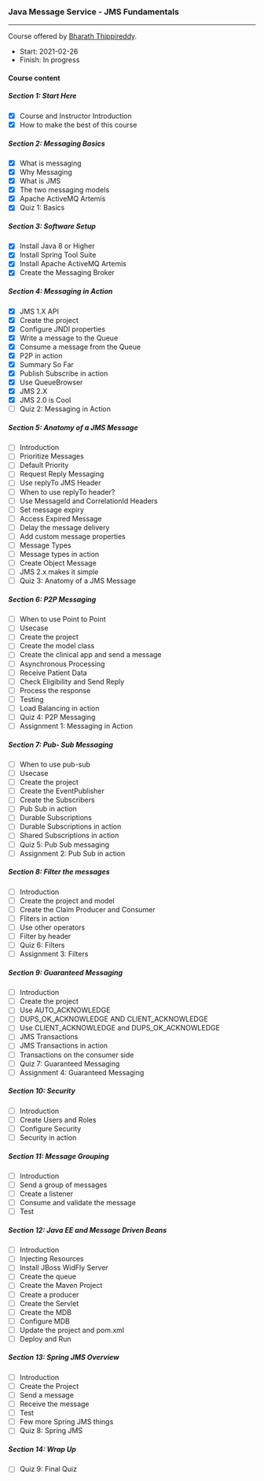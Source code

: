 ### Java Message Service - JMS Fundamentals

------

Course offered by [Bharath Thippireddy](http://www.bharaththippireddy.com/).

- Start: 2021-02-26
- Finish: In progress

#### Course content

##### Section 1: Start Here

- [x] Course and Instructor Introduction 
- [x] How to make the best of this course

##### Section 2: Messaging Basics

- [x] What is messaging
- [x] Why Messaging
- [x] What is JMS
- [x] The two messaging models
- [x] Apache ActiveMQ Artemis
- [x] Quiz 1: Basics

##### Section 3: Software Setup

- [x] Install Java 8 or Higher
- [x] Install Spring Tool Suite
- [x] Install Apache ActiveMQ Artemis
- [x] Create the Messaging Broker

##### Section 4: Messaging in Action

- [x] JMS 1.X API
- [x] Create the project
- [x] Configure JNDI properties
- [x] Write a message to the Queue
- [x] Consume a message from the Queue
- [x] P2P in action
- [x] Summary So Far
- [x] Publish Subscribe in action
- [x] Use QueueBrowser
- [x] JMS 2.X
- [x] JMS 2.0 is Cool
- [ ] Quiz 2: Messaging in Action

##### Section 5: Anatomy of a JMS Message

- [ ] Introduction
- [ ] Prioritize Messages
- [ ] Default Priority
- [ ] Request Reply Messaging
- [ ] Use replyTo JMS Header
- [ ] When to use replyTo header?
- [ ] Use MessageId and CorrelationId Headers
- [ ] Set message expiry
- [ ] Access Expired Message
- [ ] Delay the message delivery
- [ ] Add custom message properties
- [ ] Message Types
- [ ] Message types in action
- [ ] Create Object Message
- [ ] JMS 2.x makes it simple
- [ ] Quiz 3: Anatomy of a JMS Message

##### Section 6: P2P Messaging

- [ ] When to use Point to Point
- [ ] Usecase
- [ ] Create the project
- [ ] Create the model class
- [ ] Create the clinical app and send a message
- [ ] Asynchronous Processing
- [ ] Receive Patient Data
- [ ] Check Eligibility and Send Reply
- [ ] Process the response
- [ ] Testing
- [ ] Load Balancing in action
- [ ] Quiz 4: P2P Messaging
- [ ] Assignment 1: Messaging in Action

##### Section 7: Pub- Sub Messaging

- [ ] When to use pub-sub
- [ ] Usecase
- [ ] Create the project
- [ ] Create the EventPublisher
- [ ] Create the Subscribers
- [ ] Pub Sub in action
- [ ] Durable Subscriptions
- [ ] Durable Subscriptions in action
- [ ] Shared Subscriptions in action
- [ ] Quiz 5: Pub Sub messaging
- [ ] Assignment 2: Pub Sub in action

##### Section 8: Filter the messages

- [ ] Introduction
- [ ] Create the project and model
- [ ] Create the Claim Producer and Consumer
- [ ] Fliters in action
- [ ] Use other operators
- [ ] Filter by header
- [ ] Quiz 6: Filters
- [ ] Assignment 3: Filters

##### Section 9: Guaranteed Messaging

- [ ] Introduction
- [ ] Create the project
- [ ] Use AUTO_ACKNOWLEDGE
- [ ] DUPS_OK_ACKNOWLEDGE AND CLIENT_ACKNOWLEDGE
- [ ] Use CLIENT_ACKNOWLEDGE and DUPS_OK_ACKNOWLEDGE
- [ ] JMS Transactions
- [ ] JMS Transactions in action
- [ ] Transactions on the consumer side
- [ ] Quiz 7: Guaranteed Messaging
- [ ] Assignment 4: Guaranteed Messaging

##### Section 10: Security

- [ ] Introduction
- [ ] Create Users and Roles
- [ ] Configure Security
- [ ] Security in action

##### Section 11: Message Grouping

- [ ] Introduction
- [ ] Send a group of messages
- [ ] Create a listener
- [ ] Consume and validate the message
- [ ] Test

##### Section 12: Java EE and Message Driven Beans

- [ ] Introduction
- [ ] Injecting Resources
- [ ] Install JBoss WidFly Server
- [ ] Create the queue
- [ ] Create the Maven Project
- [ ] Create a producer
- [ ] Create the Servlet
- [ ] Create the MDB
- [ ] Configure MDB
- [ ] Update the project and pom.xml
- [ ] Deploy and Run

##### Section 13: Spring JMS Overview

- [ ] Introduction
- [ ] Create the Project
- [ ] Send a message
- [ ] Receive the message
- [ ] Test
- [ ] Few more Spring JMS things
- [ ] Quiz 8: Spring JMS

##### Section 14: Wrap Up

- [ ] Quiz 9: Final Quiz